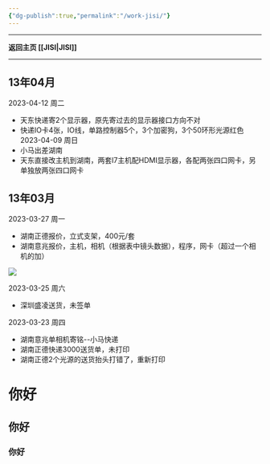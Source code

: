 ```yaml
---
{"dg-publish":true,"permalink":"/work-jisi/"}
---
```



---

**返回主页 [[JISI\|JISI]]**

---

## 13年04月

2023-04-12 周二
- 天东快递寄2个显示器，原先寄过去的显示器接口方向不对
- 快递IO卡4张，IO线，单路控制器5个，3个加密狗，3个50环形光源红色
2023-04-09 周日
- 小马出差湖南
- 天东直接改主机到湖南，两套I7主机配HDMI显示器，各配两张四口网卡，另单独放两张四口网卡

## 13年03月
2023-03-27 周一
- 湖南正德报价，立式支架，400元/套
- 湖南意兆报价，主机，相机（根据表中镜头数据），程序，网卡（超过一个相机的加）

![](https://tc.899900.xyz/img/202303271223107.png)


2023-03-25 周六
- 深圳盛凌送货，未签单

2023-03-23 周四
- 湖南意兆单相机寄铭--小马快递
- 湖南正德快递3000送货单，未打印
- 湖南正德2个光源的送货抬头打错了，重新打印

# 你好
## 你好
### 你好
